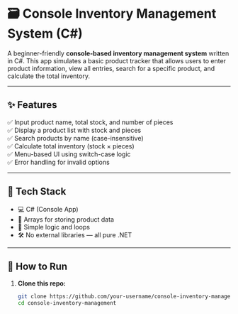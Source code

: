 # 🗃️ Console Inventory Management System (C#)

A beginner-friendly **console-based inventory management system** written in C#. This app simulates a basic product tracker that allows users to enter product information, view all entries, search for a specific product, and calculate the total inventory.

---

## ✨ Features

✅ Input product name, total stock, and number of pieces  
✅ Display a product list with stock and pieces  
✅ Search products by name (case-insensitive)  
✅ Calculate total inventory (stock × pieces)  
✅ Menu-based UI using switch-case logic  
✅ Error handling for invalid options  

---

## 📌 Tech Stack

- 💻 C# (Console App)
- 🔁 Arrays for storing product data
- 🧠 Simple logic and loops
- 🛠 No external libraries — all pure .NET

---

## 🚀 How to Run

1. **Clone this repo:**

   ```bash
   git clone https://github.com/your-username/console-inventory-management.git
   cd console-inventory-management
